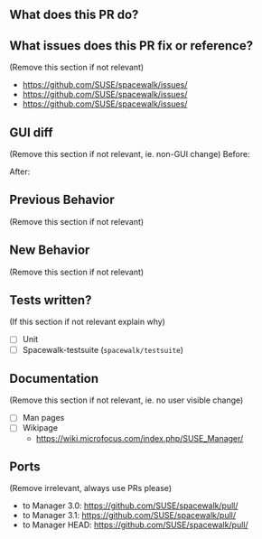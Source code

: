 ## What does this PR do?

## What issues does this PR fix or reference?
(Remove this section if not relevant)
 - https://github.com/SUSE/spacewalk/issues/<NUMBER>
 - https://github.com/SUSE/spacewalk/issues/<NUMBER>
 - https://github.com/SUSE/spacewalk/issues/<NUMBER>

## GUI diff
(Remove this section if not relevant, ie. non-GUI change)
Before:

After:


## Previous Behavior
(Remove this section if not relevant)

## New Behavior
(Remove this section if not relevant)

## Tests written? 
(If this section if not relevant explain why)
- [ ] Unit
- [ ] Spacewalk-testsuite (`spacewalk/testsuite`)

## Documentation
(Remove this section if not relevant, ie. no user visible change)
- [ ] Man pages
- [ ] Wikipage
  - https://wiki.microfocus.com/index.php/SUSE_Manager/<PAGE>

## Ports
(Remove irrelevant, always use PRs please)
 - to Manager 3.0: https://github.com/SUSE/spacewalk/pull/<NUMBER>
 - to Manager 3.1: https://github.com/SUSE/spacewalk/pull/<NUMBER>
 - to Manager HEAD: https://github.com/SUSE/spacewalk/pull/<NUMBER>
